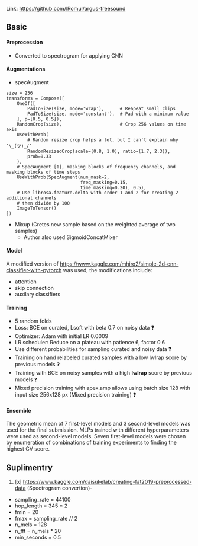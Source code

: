 Link: https://github.com/lRomul/argus-freesound

## Basic

#### Preprocession
- Converted to spectrogram for applying CNN

#### Augmentations
- specAugment
```
size = 256
transforms = Compose([
    OneOf([
        PadToSize(size, mode='wrap'),      # Reapeat small clips
        PadToSize(size, mode='constant'),  # Pad with a minimum value
    ], p=[0.5, 0.5]),
    RandomCrop(size),                      # Crop 256 values on time axis 
    UseWithProb(
        # Random resize crop helps a lot, but I can't explain why ¯\_(ツ)_/¯   
        RandomResizedCrop(scale=(0.8, 1.0), ratio=(1.7, 2.3)),
        prob=0.33
    ),
    # SpecAugment [1], masking blocks of frequency channels, and masking blocks of time steps
    UseWithProb(SpecAugment(num_mask=2,       
                            freq_masking=0.15,
                            time_masking=0.20), 0.5),
    # Use librosa.feature.delta with order 1 and 2 for creating 2 additional channels 
    # then divide by 100 
    ImageToTensor()                  
])
```

- Mixup (Cretes new sample based on the weighted average of two samples)
  - Author also used SigmoidConcatMixer

#### Model
A modified version of https://www.kaggle.com/mhiro2/simple-2d-cnn-classifier-with-pytorch was used; the modifications include:
  - attention
  - skip connection
  - auxilary classifiers

#### Training
- 5 random folds
- Loss: BCE on curated, Lsoft with beta 0.7 on noisy data ❓
- Optimizer: Adam with initial LR 0.0009
- LR scheduler: Reduce on a plateau with patience 6, factor 0.6
- Use different probabilities for sampling curated and noisy data ❓
- Training on hand relabeled curated samples with a low lwlrap score by previous models ❓
- Training with BCE on noisy samples with a high **lwlrap** score by previous models ❓
- Mixed precision training with apex.amp allows using batch size 128 with input size 256x128 px (Mixed precision training) ❓

#### Ensemble
The geometric mean of 7 first-level models and 3 second-level models was used for the final submission. 
MLPs trained with different hyperparameters were used as second-level models. 
Seven first-level models were chosen by enumeration of combinations of training experiments to finding the highest CV score.

## Suplimentry 
1. [x] https://www.kaggle.com/daisukelab/creating-fat2019-preprocessed-data (Spectrogram convertion)- 
 - sampling_rate = 44100
 - hop_length = 345 * 2
 - fmin = 20
 - fmax = sampling_rate // 2
 - n_mels = 128
 - n_fft = n_mels * 20
 - min_seconds = 0.5